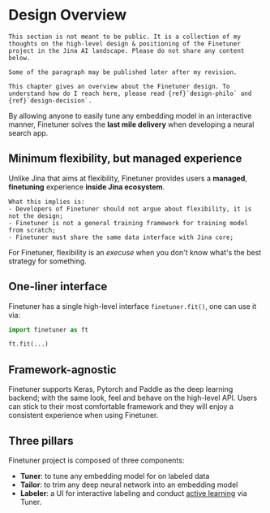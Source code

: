 # Design Overview

```{caution}
This section is not meant to be public. It is a collection of my thoughts on the high-level design & positioning of the Finetuner project in the Jina AI landscape. Please do not share any content below.

Some of the paragraph may be published later after my revision.
```
```{tip}
This chapter gives an overview about the Finetuner design. To understand how do I reach here, please read {ref}`design-philo` and {ref}`design-decision`.
```


By allowing anyone to easily tune any embedding model in an interactive manner, Finetuner solves the **last mile delivery** when developing a neural search app.


## Minimum flexibility, but managed experience

Unlike Jina that aims at flexibility, Finetuner provides users a **managed**, **finetuning** experience **inside Jina ecosystem**.  

```{tip}
What this implies is:
- Developers of Finetuner should not argue about flexibility, it is not the design;
- Finetuner is not a general training framework for training model from scratch;
- Finetuner must share the same data interface with Jina core;
```

For Finetuner, flexibility is an _execuse_ when you don't know what's the best strategy for something.


## One-liner interface

Finetuner has a single high-level interface `finetuner.fit()`, one can use it via:

```python
import finetuner as ft

ft.fit(...)
```

## Framework-agnostic

Finetuner supports Keras, Pytorch and Paddle as the deep learning backend; with the same look, feel and behave on the high-level API. Users can stick to their most comfortable framework and they will enjoy a consistent experience when using Finetuner.  

## Three pillars

Finetuner project is composed of three components:
- **Tuner**: to tune any embedding model for on labeled data
- **Tailor**: to trim any deep neural network into an embedding model
- **Labeler**: a UI for interactive labeling and conduct [active learning](https://en.wikipedia.org/wiki/Active_learning_(machine_learning)) via Tuner.


